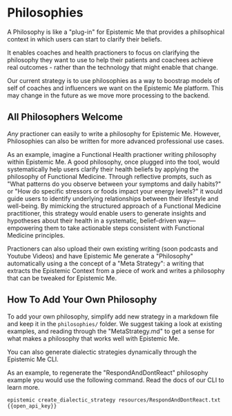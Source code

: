 # Philosophies

A Philosophy is like a "plug-in" for Epistemic Me that provides a philsophical context in which users can start to clarify their beliefs.

It enables coaches and health practioners to focus on clarifying the philosophy they want to use to help their patients and coachees achieve real outcomes - rather than the technology that might enable that change.

Our current strategy is to use philosophies as a way to boostrap models of self of coaches and influencers we want on the Epistemic Me platform. This may change in the future as we move more processing to the backend.

## All Philosophers Welcome

*Any* practioner can easily to write a philosophy for Epistemic Me. However, Philosophies can also be written for more advanced professional use cases.

As an example, imagine a Functional Health practioner writing philosophy within Epistemic Me. A good philosophy, once plugged into the tool, would systematically help users clarify their health beliefs by applying the philosophy of Functional Medicine. Through reflective prompts, such as "What patterns do you observe between your symptoms and daily habits?" or "How do specific stressors or foods impact your energy levels?" it would guide users to identify underlying relationships between their lifestyle and well-being. By mimicking the structured approach of a Functional Medicine practitioner, this strategy would enable users to generate insights and hypotheses about their health in a systematic, belief-driven way—empowering them to take actionable steps consistent with Functional Medicine principles.

Practioners can also upload their own existing writing (soon podcasts and Youtube Videos) and have Epistemic Me generate a "Philosophy" automatically using a the concept of a "Meta Strategy": a writing that extracts the Epistemic Context from a piece of work and writes a philosophy that can be tweaked for Epistemic Me. 

## How To Add Your Own Philosophy

To add your own philosophy, simplify add new strategy in a markdown file and keep it in the `philosophies/` folder. We suggest taking a look at existing examples, and reading through the "MetaStrategy.md" to get a sense for what makes a philosophy that works well with Epistemic Me. 

You can also generate dialectic strategies dynamically through the Epistemic Me CLI.

As an example, to regenerate the "RespondAndDontReact" philosophy example you would use the following command. Read the docs of our CLI to learn more.

``epistemic create_dialectic_strategy resources/RespondAndDontReact.txt {{open_api_key}}``

